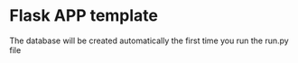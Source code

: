 # Flask APP template

The database will be created automatically the first time you run the run.py file

